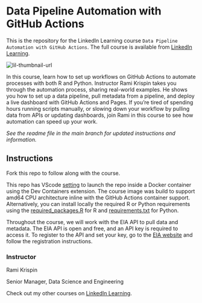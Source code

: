 # Data Pipeline Automation with GitHub Actions

This is the repository for the LinkedIn Learning course `Data Pipeline Automation with GitHub Actions`. The full course is available from [LinkedIn Learning][lil-course-url].

![lil-thumbnail-url]

In this course, learn how to set up workflows on GitHub Actions to automate processes with both R and Python. Instructor Rami Krispin takes you through the automation process, sharing real-world examples. He shows you how to set up a data pipeline, pull metadata from a pipeline, and deploy a live dashboard with GitHub Actions and Pages. If you’re tired of spending hours running scripts manually, or slowing down your workflow by pulling data from APIs or updating dashboards, join Rami in this course to see how automation can speed up your work.

_See the readme file in the main branch for updated instructions and information._

## Instructions

Fork this repo to follow along with the course. 

This repo has VScode [setting](https://github.com/RamiKrispin/data-pipeline-automation-with-github-actions-4503382/blob/main/.devcontainer/devcontainer.json) to launch the repo inside a Docker container using the Dev Containers extension. The course image was build to support amd64 CPU architecture inline with the GitHub Actions container support. Alternatively, you can install locally the required R or Python requirements using the [required_packages.R](https://github.com/RamiKrispin/data-pipeline-automation-with-github-actions-4503382/blob/main/R/required_packages.R) for R and [requirements.txt](https://github.com/RamiKrispin/data-pipeline-automation-with-github-actions-4503382/blob/main/.devcontainer/requirements.txt) for Python.


Throughout the course, we will work with the EIA API to pull data and metadata. The EIA API is open and free, and an API key is required to access it. To register to the API and set your key, go to the [EIA website](https://www.eia.gov/opendata/index.php) and follow the registration instructions.

### Instructor

Rami Krispin

Senior Manager, Data Science and Engineering

                            

Check out my other courses on [LinkedIn Learning](https://www.linkedin.com/learning/instructors/rami-krispin?u=104).

[0]: # (Replace these placeholder URLs with actual course URLs)

[lil-course-url]: https://www.linkedin.com/learning/data-pipeline-automation-with-github-actions-using-r-and-python
[lil-thumbnail-url]: https://media.licdn.com/dms/image/D560DAQHvVdDve6puQA/learning-public-crop_675_1200/0/1713388433219?e=2147483647&v=beta&t=j2nI9zwX3eoLdPrfSxjw0I6DT_PdvT2fv5vrHHQZR8k

